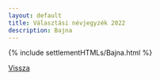 ```yaml
---
layout: default
title: Választási névjegyzék 2022
description: Bajna
---
```


{% include settlementHTMLs/Bajna.html %}

[Vissza](./)